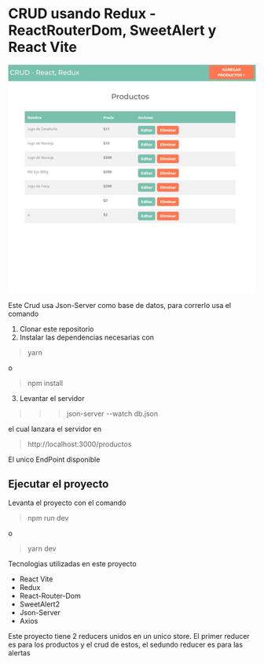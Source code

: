 # CRUD usando Redux - ReactRouterDom, SweetAlert y React Vite

![Imagen de muestra del proyecto](/public/Captura.jpg)

Este Crud usa Json-Server como base de datos, para correrlo usa el comando
1. Clonar este repositorio
2. Instalar las dependencias necesarias con
>yarn

o 
>npm install
3. Levantar el servidor
>>> json-server --watch db.json

el cual lanzara el servidor en 
> http://localhost:3000/productos

El unico EndPoint disponible

## Ejecutar el proyecto

Levanta el proyecto con el comando 
>npm run dev

o
>yarn dev

Tecnologias utilizadas en este proyecto
* React Vite
* Redux
* React-Router-Dom
* SweetAlert2
* Json-Server
* Axios


Este proyecto tiene 2 reducers unidos en un unico store. El primer reducer es para los productos y el crud de estos, el sedundo reducer es para las alertas

